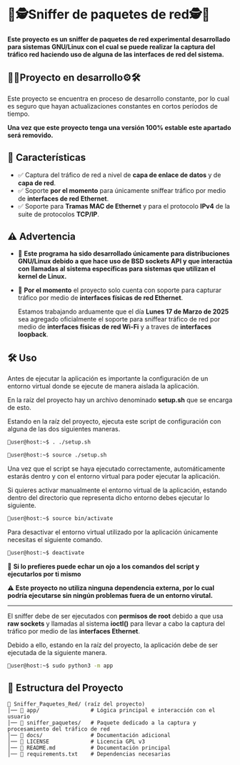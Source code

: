 # 📡🕵️**Sniffer de paquetes de red**🕵️📡

**Este proyecto es un sniffer de paquetes de red experimental desarrollado para sistemas GNU/Linux con el cual se puede realizar la captura del tráfico red haciendo uso de alguna de las interfaces de red del sistema.**

## 🚧🔨**Proyecto en desarrollo**⚙️🛠️ 

Este proyecto se encuentra en proceso de desarrollo constante, por lo cual es seguro que hayan actualizaciones constantes en cortos períodos de tiempo.

**Una vez que este proyecto tenga una versión 100% estable este apartado será removido.**

## 🚀 **Características**
- ✅ Captura del tráfico de red a nivel de **capa de enlace de datos** y de **capa de red**.
- ✅ Soporte **por el momento** para únicamente sniffear tráfico por medio de **interfaces de red Ethernet**.
- ✅ Soporte para **Tramas MAC de Ethernet** y para el protocolo **IPv4** de la suite de protocolos **TCP/IP**.

## ⚠️ **Advertencia**

- 🚨 **Este programa ha sido desarrollado únicamente para distribuciones GNU/Linux debido a que hace uso de BSD sockets API y que interactúa con llamadas al sistema específicas para sistemas que utilizan el kernel de Linux.**

- 🚨 **Por el momento** el proyecto solo cuenta con soporte para capturar tráfico por medio de **interfaces físicas de red Ethernet**.

    Estamos trabajando arduamente que el día **Lunes 17 de Marzo de 2025** sea agregado oficialmente el soporte para sniffear tráfico de red por medio de **interfaces físicas de red Wi-Fi** y a traves de **interfaces loopback**.


## 🛠 Uso

Antes de ejecutar la aplicación es importante la configuración de un entorno virtual donde se ejecute de manera aislada la aplicación.

En la raíz del proyecto hay un archivo denominado **setup.sh** que se encarga de esto.

Estando en la raíz del proyecto, ejecuta este script de configuración con alguna de las dos siguientes maneras.

```bash
🐧user@host:~$ . ./setup.sh
```

```bash
🐧user@host:~$ source ./setup.sh
```

Una vez que el script se haya ejecutado correctamente, automáticamente estarás dentro y con el entorno virtual para poder ejecutar la aplicación.

Si quieres activar manualmente el entorno virtual de la aplicación, estando dentro del directorio que representa dicho entorno debes ejecutar lo siguiente.

```bash
🐧user@host:~$ source bin/activate
```

Para desactivar el entorno virtual utilizado por la aplicación únicamente necesitas el siguiente comando.

```bash
🐧user@host:~$ deactivate
```

🚨 **Si lo prefieres puede echar un ojo a los comandos del script y ejecutarlos por ti mismo**

⚠️ **Este proyecto no utiliza ninguna dependencia externa, por lo cual podría ejecutarse sin ningún problemas fuera de un entorno virutal.**
_____________________________________________________

El sniffer debe de ser ejecutados con **permisos de root** debido a que usa **raw sockets** y llamadas al sistema **ioctl()** para llevar a cabo la captura del tráfico por medio de las **interfaces Ethernet**.

Debido a ello, estando en la raíz del proyecto, la aplicación debe de ser ejecutada de la siguiente manera.

```bash
🐧user@host:~$ sudo python3 -m app
```


## 📂 **Estructura del Proyecto**
```
📂 Sniffer_Paquetes_Red/ (raíz del proyecto)
│── 📂 app/                # Lógica principal e interacción con el usuario
│── 📂 sniffer_paquetes/   # Paquete dedicado a la captura y procesamiento del tráfico de red
│── 📂 docs/               # Documentación adicional
│── 📝 LICENSE             # Licencia GPL v3
│── 📜 README.md           # Documentación principal
│── 📄 requirements.txt    # Dependencias necesarias
```


